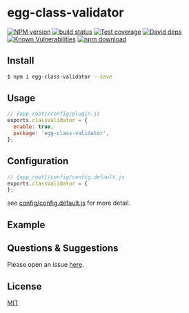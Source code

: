 # egg-class-validator

[![NPM version][npm-image]][npm-url]
[![build status][travis-image]][travis-url]
[![Test coverage][codecov-image]][codecov-url]
[![David deps][david-image]][david-url]
[![Known Vulnerabilities][snyk-image]][snyk-url]
[![npm download][download-image]][download-url]

[npm-image]: https://img.shields.io/npm/v/egg-class-validator.svg?style=flat-square
[npm-url]: https://npmjs.org/package/egg-class-validator
[travis-image]: https://img.shields.io/travis/eggjs/egg-class-validator.svg?style=flat-square
[travis-url]: https://travis-ci.org/eggjs/egg-class-validator
[codecov-image]: https://img.shields.io/codecov/c/github/eggjs/egg-class-validator.svg?style=flat-square
[codecov-url]: https://codecov.io/github/eggjs/egg-class-validator?branch=master
[david-image]: https://img.shields.io/david/eggjs/egg-class-validator.svg?style=flat-square
[david-url]: https://david-dm.org/eggjs/egg-class-validator
[snyk-image]: https://snyk.io/test/npm/egg-class-validator/badge.svg?style=flat-square
[snyk-url]: https://snyk.io/test/npm/egg-class-validator
[download-image]: https://img.shields.io/npm/dm/egg-class-validator.svg?style=flat-square
[download-url]: https://npmjs.org/package/egg-class-validator

<!--
Description here.
-->

## Install

```bash
$ npm i egg-class-validator --save
```

## Usage

```js
// {app_root}/config/plugin.js
exports.classValidator = {
  enable: true,
  package: 'egg-class-validator',
};
```

## Configuration

```js
// {app_root}/config/config.default.js
exports.classValidator = {
};
```

see [config/config.default.js](config/config.default.js) for more detail.

## Example

<!-- example here -->

## Questions & Suggestions

Please open an issue [here](https://github.com/eggjs/egg/issues).

## License

[MIT](LICENSE)
